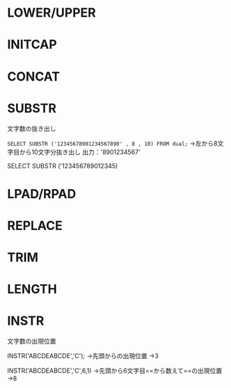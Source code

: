 # LOWER/UPPER
# INITCAP
# CONCAT
# SUBSTR
文字数の抜き出し

`SELECT SUBSTR ('12345678901234567890' , 8 , 10) FROM dual;`
→左から8文字目から10文字分抜き出し
出力：'8901234567'

SELECT SUBSTR ('123456789012345)

# LPAD/RPAD
# REPLACE
# TRIM
# LENGTH
# INSTR
文字数の出現位置

INSTR('ABCDEABCDE','C');
→先頭からの出現位置
→3

INSTR('ABCDEABCDE','C',6,1)
→先頭から6文字目==から数えて==の出現位置
→8